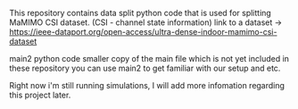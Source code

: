 This repository contains data split python code that is used for splitting MaMIMO CSI dataset. (CSI - channel state information)
link to a dataset -> https://ieee-dataport.org/open-access/ultra-dense-indoor-mamimo-csi-dataset

main2 python code smaller copy of the main file which is not yet included in these repository
you can use main2 to get familiar with our setup and etc.

Right now i'm still running simulations, I will add more infomation regarding this project later.
